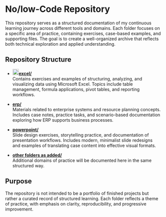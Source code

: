 # No/low-Code Repository

This repository serves as a structured documentation of my continuous learning journey across different tools and domains. Each folder focuses on a specific area of practice, containing exercises, case-based examples, and supporting files. The goal is to create a well-organized archive that reflects both technical exploration and applied understanding.

## Repository Structure  

- <img src="https://cdn.jsdelivr.net/gh/devicons/devicon/icons/microsoftsqlserver/microsoftsqlserver-plain.svg" width="20"/>[**excel/**](./excel-track)  
  Contains exercises and examples of structuring, analyzing, and visualizing data using Microsoft Excel. Topics include table management, formula applications, pivot tables, and reporting workflows.  

- [**erp/**](./erp-track)  
  Materials related to enterprise systems and resource planning concepts. Includes case notes, practice tasks, and scenario-based documentation exploring how ERP supports business processes.  

- [**powerpoint/**](./powerpoint-track)  
  Slide design exercises, storytelling practice, and documentation of presentation workflows. Includes modern, minimalist slide redesigns and examples of translating case content into effective visual formats.  

- [**other folders as added/**](./)  
  Additional domains of practice will be documented here in the same structured way.  

## Purpose

The repository is not intended to be a portfolio of finished projects but rather a curated record of structured learning. Each folder reflects a theme of practice, with emphasis on clarity, reproducibility, and progressive improvement.
